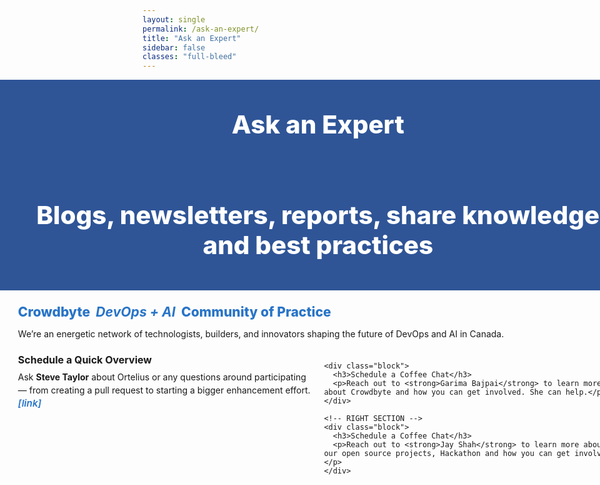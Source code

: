 ```yaml
---
layout: single
permalink: /ask-an-expert/
title: "Ask an Expert"
sidebar: false
classes: "full-bleed"
---
```

<div class="full-bleed-row hero">
  <h1>Ask an Expert</h1>
</div>

<style>
/* Hide pager */
.pagination, .pagination--pager { display:none !important; }

/* ===== Full-bleed helpers ===== */
.page.full-bleed .page__inner-wrap,
.page.full-bleed .page__content {
  max-width: none !important;
  padding-left: 0 !important;
  padding-right: 0 !important;
}
.full-bleed-row {
  width: 100vw;
  margin-left: calc(50% - 50vw);
  margin-right: calc(50% - 50vw);
}
/* Center the page title */
.page__title {
  text-align: center !important;
  margin-left: auto;
  margin-right: auto;
}
.subtitle {
  font-weight:800;
  color:#2874c7;
  font-size: clamp(18px,2.2vw,22px);
  margin: 6px 0 12px;
  text-align: center;   /* was: left */
}

/* ===== Hero band ===== */
.hero { 
  background:#2f5597;
  color:#fff;
  padding: clamp(28px,5vw,56px) clamp(12px,3vw,32px);
  text-align: center;   /* was: left */
}
.hero h1{
  margin:0;
  font-weight:800;
  font-size: clamp(26px,4.2vw,44px);
  line-height:1.2;
}

/* ===== Body (FULL WIDTH) ===== */
.wrap {
  padding: 16px clamp(12px,3vw,32px); /* small gutters only */
}

.subtitle {
  font-weight:800;
  color:#2874c7;
  font-size: clamp(18px,2.2vw,22px);
  margin: 6px 0 12px;
  text-align:left;              /* align left to emphasize width */
}

.intro {
  margin: 0 0 20px;
  line-height: 1.5;
  text-align:left;
  max-width: none;              /* remove width cap */
}

/* FULL-WIDTH GRID */
.grid {
  display:grid;
  grid-template-columns: repeat(auto-fit, minmax(280px, 1fr));
  gap: clamp(12px,2vw,28px);
  margin: 0;                    /* no centering */
  max-width: none;              /* remove width cap */
}

.block { line-height:1.45; }
.block + .block { margin-top: 18px; }

.block h3 {
  margin: 0 0 6px;
  font-size: 1rem;
  font-weight: 700;
}

.block p { margin: 0 0 10px; }

/* Links like other pages */
.block a {
  color:#2874c7;
  font-style: italic;
  font-weight:600;
  text-decoration:none;
  font-size:0.95rem;
}
.block a:hover { text-decoration: underline; }
</style>

<!-- HERO -->
<div class="full-bleed-row hero">
  <h1>Blogs, newsletters, reports, share knowledge and&nbsp;best practices</h1>
</div>

<!-- MAIN -->
<div class="full-bleed-row wrap">
  <div class="subtitle">Crowdbyte&nbsp;&nbsp;<em><strong>DevOps + AI</strong></em>&nbsp;&nbsp;Community of Practice</div>

  <p class="intro">
    We’re an energetic network of technologists, builders, and innovators shaping the future of DevOps and AI in Canada.
  </p>

  <div class="grid">
    <!-- LEFT SECTION -->
    <div class="block">
      <h3>Schedule a Quick Overview</h3>
      <p>Ask <strong>Steve Taylor</strong> about Ortelius or any questions around participating — from creating a pull request to starting a bigger enhancement effort.
        <a href="{{ site.baseurl }}/contact/">[link]</a>
      </p>
    </div>

    <div class="block">
      <h3>Schedule a Coffee Chat</h3>
      <p>Reach out to <strong>Garima Bajpai</strong> to learn more about Crowdbyte and how you can get involved. She can help.</p>
    </div>

    <!-- RIGHT SECTION -->
    <div class="block">
      <h3>Schedule a Coffee Chat</h3>
      <p>Reach out to <strong>Jay Shah</strong> to learn more about our open source projects, Hackathon and how you can get involved.</p>
    </div>
  </div>
</div>
